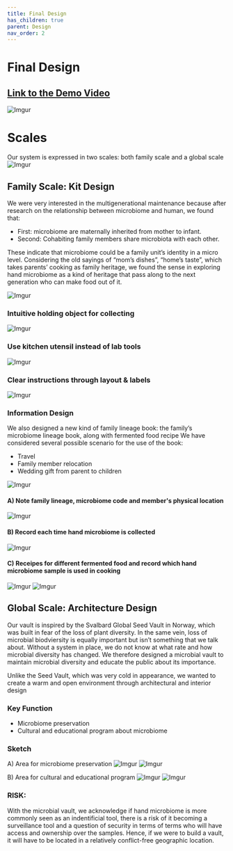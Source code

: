 ```yaml
---
title: Final Design
has_children: true
parent: Design
nav_order: 2
---
```


# Final Design
## [Link to the Demo Video](https://vimeo.com/336161134) 
![Imgur](https://i.imgur.com/a5bKJRf.png)

# Scales
Our system is expressed in two scales: both family scale and a global scale
![Imgur](https://i.imgur.com/7lChBma.png)

## Family Scale: Kit Design
We were very interested in the multigenerational maintenance because after research on the relationship between microbiome and human, we found that:
- First: microbiome are maternally inherited from mother to infant. 
- Second: Cohabiting family members share microbiota with each other.

These indicate that microbiome could be a family unit’s identity in a micro level. Considering the old sayings of “mom’s dishes”, “home’s taste”, which takes parents’ cooking as family heritage, we found the sense in exploring hand microbiome as a kind of heritage that pass along to the next generation who can make food out of it.

![Imgur](https://i.imgur.com/G0lr7Nt.png)

### Intuitive holding object for collecting
![Imgur](https://i.imgur.com/ERrp0Tt.jpg)

### Use kitchen utensil instead of lab tools
![Imgur](https://i.imgur.com/Mpp7QNM.jpg)

### Clear instructions through layout & labels
![Imgur](https://i.imgur.com/a6fNdFe.jpg)

### Information Design
We also designed a new kind of family lineage book: the family’s microbiome lineage book, along with fermented food recipe
We have considered several possible scenario for the use of the book:
- Travel
- Family member relocation
- Wedding gift from parent to children

![Imgur](https://i.imgur.com/TTUd5XB.jpg)
#### A) Note family lineage, microbiome code and member's physical location
![Imgur](https://i.imgur.com/5Bvt8K9.jpg)
#### B) Record each time hand microbiome is collected
![Imgur](https://i.imgur.com/egL6KgQ.jpg)
#### C) Receipes for different fermented food and record which hand microbiome sample is used in cooking
![Imgur](https://i.imgur.com/aA2rxzH.jpg)
![Imgur](https://i.imgur.com/5S5vkyS.jpg)


## Global Scale: Architecture Design
Our vault is inspired by the Svalbard Global Seed Vault in Norway, which was built in fear of the loss of plant diversity. In the same vein, loss of microbial biodviersity is equally important but isn’t something that we talk about. Without a system in place, we do not know at what rate and how microbial diversity has changed. We therefore designed a microbial vault to maintain microbial diversity and educate the public about its importance.

Unlike the Seed Vault, which was very cold in appearance, we wanted to create a warm and open environment through architectural and interior design  

### Key Function
- Microbiome preservation
- Cultural and educational program about microbiome

### Sketch
A) Area for microbiome preservation 
![Imgur](https://i.imgur.com/p8VD7li.jpg)
![Imgur](https://i.imgur.com/5sXBvEO.jpg)

B) Area for cultural and educational program
![Imgur](https://i.imgur.com/RW5nhvN.jpg)
![Imgur](https://i.imgur.com/au2zOHE.jpg)

### RISK:
With the microbial vault, we acknowledge if hand microbiome is more commonly seen as an indentificial tool, there is a risk of it becoming a surveillance tool and a question of security in terms of terms who will have access and ownership over the samples. Hence, if we were to build a vault, it will have to be located  in a relatively conflict-free geographic location. 
